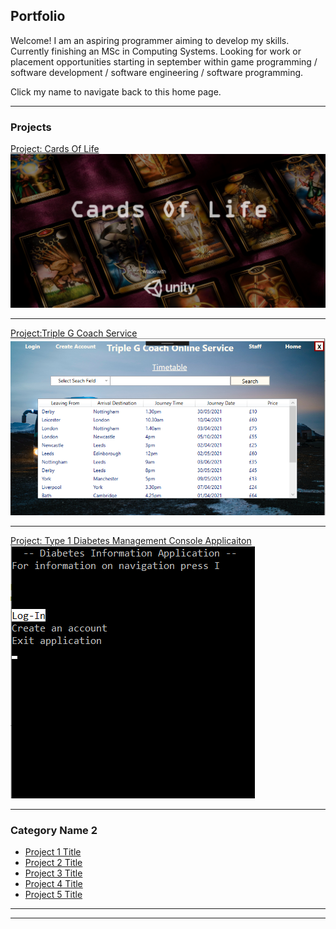 ## Portfolio
Welcome! I am an aspiring programmer aiming to develop my skills. Currently finishing an MSc in Computing Systems. Looking for work or placement opportunities starting in september within game programming / software development / software engineering / software programming.

Click my name to navigate back to this home page.

---

### Projects

[Project: Cards Of Life](/CardsOfLifePage)
<img src="images/StartScreen.png"/>

---
[Project:Triple G Coach Service](/TripleGPage)
<img src="images/TripleGHome.png"/>

---
[Project: Type 1 Diabetes Management Console Applicaiton](http://example.com/)
<img src="images/DMConsoleHomePage.png"/>

---

### Category Name 2

- [Project 1 Title](http://example.com/)
- [Project 2 Title](http://example.com/)
- [Project 3 Title](http://example.com/)
- [Project 4 Title](http://example.com/)
- [Project 5 Title](http://example.com/)

---




---

<!-- Remove above link if you don't want to attibute -->
